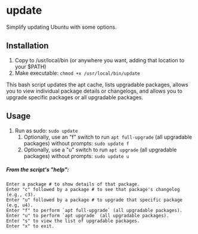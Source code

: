 # update
Simplify updating Ubuntu with some options.

## Installation
1. Copy to /usr/local/bin (or anywhere you want, adding that location to your $PATH)
2. Make executable: `chmod +x /usr/local/bin/update`

This bash script updates the apt cache, lists upgradable packages, allows you to view individual package details or changelogs, and allows you to upgrade specific packages or all upgradable packages.

## Usage
1. Run as sudo: `sudo update`
   1. Optionally, use an "f" switch to run `apt full-upgrade` (all upgradable packages) without prompts: `sudo update f`
   2. Optionally, use a "u" switch to run `apt upgrade` (all upgradable packages) without prompts: `sudo update u`

##### From the script's "help":
```
Enter a package # to show details of that package.
Enter "c" followed by a package # to see that package's changelog (e.g., c3).
Enter "u" followed by a package # to upgrade that specific package (e.g, u4).
Enter "f" to perform `apt full-upgrade` (all upgradable packages).
Enter "u" to perform `apt upgrade` (all upgradable packages).
Enter "s" to view the list of upgradable packages.
Enter "x" to exit.
```
